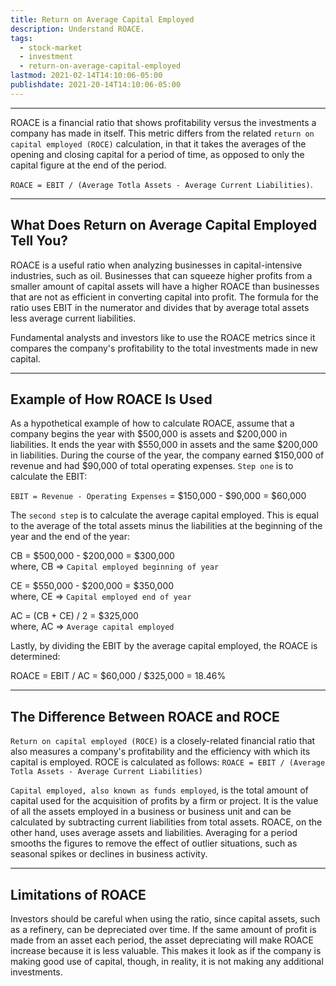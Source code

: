```yaml
---
title: Return on Average Capital Employed
description: Understand ROACE.
tags:
  - stock-market
  - investment
  - return-on-average-capital-employed
lastmod: 2021-02-14T14:10:06-05:00
publishdate: 2021-20-14T14:10:06-05:00
---
```


---

ROACE is a financial ratio that shows profitability versus the investments a company has made in itself. This metric differs from the related `return on capital employed (ROCE)` calculation, in that it takes the averages of the opening and closing capital for a period of time, as opposed to only the capital figure at the end of the period.

`ROACE = EBIT / (Average Totla Assets - Average Current Liabilities)`.

---

## What Does Return on Average Capital Employed Tell You?

ROACE is a useful ratio when analyzing businesses in capital-intensive industries, such as oil. Businesses that can squeeze higher profits from a smaller amount of capital assets will have a higher ROACE than businesses that are not as efficient in converting capital into profit. The formula for the ratio uses EBIT in the numerator and divides that by average total assets less average current liabilities.

Fundamental analysts and investors like to use the ROACE metrics since it compares the company's profitability to the total investments made in new capital.

---

## Example of How ROACE Is Used

As a hypothetical example of how to calculate ROACE, assume that a company begins the year with $500,000 is assets and $200,000 in liabilities. It ends the year with $550,000 in assets and the same $200,000 in liabilities. During the course of the year, the company earned $150,000 of revenue and had $90,000 of total operating expenses. `Step one` is to calculate the EBIT:

`EBIT = Revenue - Operating Expenses` = $150,000 - $90,000 = $60,000

The `second step` is to calculate the average capital employed. This is equal to the average of the total assets minus the liabilities at the beginning of the year and the end of the year:

CB = $500,000 - $200,000 = $300,000<br />
where, CB => `Capital employed beginning of year`

CE = $550,000 - $200,000 = $350,000<br />
where, CE => `Capital employed end of year`

AC = (CB + CE) / 2 = $325,000<br />
where, AC => `Average capital employed`

Lastly, by dividing the EBIT by the average capital employed, the ROACE is determined:

ROACE = EBIT / AC = $60,000 / $325,000 = 18.46%

---

## The Difference Between ROACE and ROCE

`Return on capital employed (ROCE)` is a closely-related financial ratio that also measures a company's profitability and the efficiency with which its capital is employed. ROCE is calculated as follows: `ROACE = EBIT / (Average Totla Assets - Average Current Liabilities)`

`Capital employed, also known as funds employed`, is the total amount of capital used for the acquisition of profits by a firm or project. It is the value of all the assets employed in a business or business unit and can be calculated by subtracting current liabilities from total assets. ROACE, on the other hand, uses average assets and liabilities. Averaging for a period smooths the figures to remove the effect of outlier situations, such as seasonal spikes or declines in business activity.

---

## Limitations of ROACE

Investors should be careful when using the ratio, since capital assets, such as a refinery, can be depreciated over time. If the same amount of profit is made from an asset each period, the asset depreciating will make ROACE increase because it is less valuable. This makes it look as if the company is making good use of capital, though, in reality, it is not making any additional investments.
